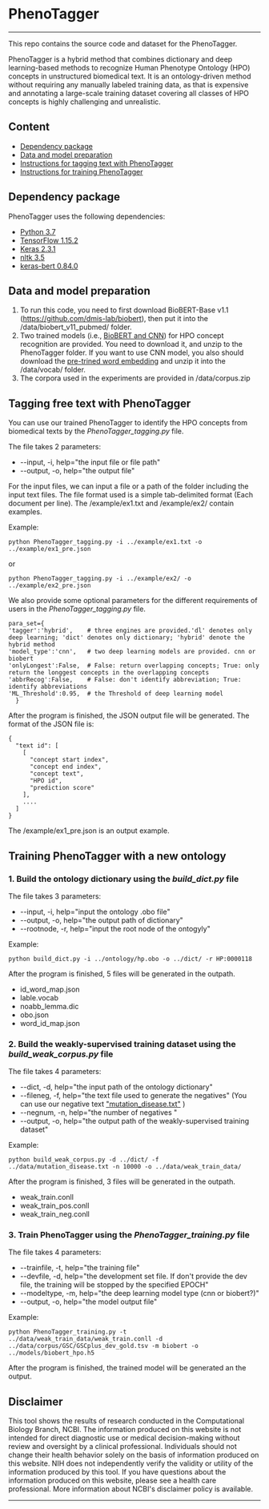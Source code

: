 # PhenoTagger
***
This repo contains the source code and dataset for the PhenoTagger.

PhenoTagger is a hybrid method that combines dictionary and deep learning-based methods to recognize Human Phenotype Ontology (HPO) concepts in unstructured biomedical text. It is an ontology-driven method without requiring any manually labeled training data, as that is expensive and annotating a large-scale training dataset covering all classes of HPO concepts is highly challenging and unrealistic.

## Content
- [Dependency package](#package)
- [Data and model preparation](#preparation)
- [Instructions for tagging text with PhenoTagger](#tagging)
- [Instructions for training PhenoTagger](#training)

## Dependency package
<a name="package"></a>

PhenoTagger uses the following dependencies:

- [Python 3.7](https://www.python.org/)
- [TensorFlow 1.15.2](http://www.deeplearning.net/software/theano/)
- [Keras 2.3.1](http://www.numpy.org/)
- [nltk 3.5](www.nltk.org)
- [keras-bert 0.84.0](https://github.com/CyberZHG/keras-bert)


## Data and model preparation
<a name="preparation"></a>

1. To run this code, you need to first download BioBERT-Base v1.1 (https://github.com/dmis-lab/biobert), then put it into the /data/biobert_v11_pubmed/ folder. 
2. Two trained models (i.e., [BioBERT and CNN](https://ftp.ncbi.nlm.nih.gov/pub/lu/PhenoTagger/models.zip)) for HPO concept recognition are provided. You need to download it, and unzip to the PhenoTagger folder. If you want to use CNN model, you also should download the [pre-trined word embedding](https://ftp.ncbi.nlm.nih.gov/pub/lu/PhenoTagger/bio_embedding_intrinsic.zip) and unzip it into the /data/vocab/ folder. 
3. The corpora used in the experiments are provided in /data/corpus.zip

## Tagging free text with PhenoTagger
<a name="tagging"></a>

You can use our trained PhenoTagger to identify the HPO concepts from biomedical texts by the *PhenoTagger_tagging.py* file.


The file takes 2 parameters:

- --input, -i, help="the input file or file path"
- --output, -o, help="the output file"

For the input files, we can input a file or a path of the folder including the input text files.
The file format used is a simple tab-delimited format (Each document per line). The /example/ex1.txt and /example/ex2/ contain examples. 

Example:

```
python PhenoTagger_tagging.py -i ../example/ex1.txt -o ../example/ex1_pre.json
```

or 

```
python PhenoTagger_tagging.py -i ../example/ex2/ -o ../example/ex2_pre.json
```

We also provide some optional parameters for the different requirements of users in the *PhenoTagger_tagging.py* file.

```
para_set={
'tagger':'hybrid',    # three engines are provided.'dl' denotes only deep learning; 'dict' denotes only dictionary; 'hybrid' denote the hybrid method
'model_type':'cnn',   # two deep learning models are provided. cnn or biobert
'onlyLongest':False,  # False: return overlapping concepts; True: only return the longgest concepts in the overlapping concepts
'abbrRecog':False,    # False: don't identify abbreviation; True: identify abbreviations
'ML_Threshold':0.95,  # the Threshold of deep learning model
  }
```
After the program is finished, the JSON output file will be generated. The format of the JSON file is:

    {
      "text id": [
	    [
	      "concept start index",
	      "concept end index",
	      "concept text",
	      "HPO id",
	      "prediction score"
	    ],
        ....
      ]
    }

The /example/ex1_pre.json is an output example.


## Training PhenoTagger with a new ontology
<a name="training"></a>

### 1. Build the ontology dictionary using the *build_dict.py* file

The file takes 3 parameters:

- --input, -i, help="input the ontology .obo file"
- --output, -o, help="the output path of dictionary"
- --rootnode, -r, help="input the root node of the ontogyly"

Example:

```
python build_dict.py -i ../ontology/hp.obo -o ../dict/ -r HP:0000118
```

After the program is finished, 5 files will be generated in the outpath.

- id\_word\_map.json
- lable.vocab
- noabb\_lemma.dic
- obo.json
- word\_id\_map.json

### 2. Build the weakly-supervised training dataset using the *build_weak_corpus.py* file

The file takes 4 parameters:

- --dict, -d, help="the input path of the ontology dictionary"
- --fileneg, -f, help="the text file used to generate the negatives" (You can use our negative text ["mutation_disease.txt"](https://ftp.ncbi.nlm.nih.gov/pub/lu/PhenoTagger/mutation_disease.zip) )
- --negnum, -n, help="the number of negatives "
- --output, -o, help="the output path of the weakly-supervised training dataset"

Example:

```
python build_weak_corpus.py -d ../dict/ -f ../data/mutation_disease.txt -n 10000 -o ../data/weak_train_data/
```

After the program is finished, 3 files will be generated in the outpath.

- weak\_train.conll
- weak\_train\_pos.conll
- weak\_train\_neg.conll

### 3. Train PhenoTagger using the *PhenoTagger_training.py* file

The file takes 4 parameters:

- --trainfile, -t, help="the training file"
- --devfile, -d, help="the development set file. If don't provide the dev file, the training will be stopped by the specified EPOCH"
- --modeltype, -m, help="the deep learning model type (cnn or biobert?)"
- --output, -o, help="the model output file"

Example:

```
python PhenoTagger_training.py -t ../data/weak_train_data/weak_train.conll -d ../data/corpus/GSC/GSCplus_dev_gold.tsv -m biobert -o ../models/biobert_hpo.h5
```

After the program is finished, the trained model will be generated an the output.


## Disclaimer

This tool shows the results of research conducted in the Computational Biology Branch, NCBI. The information produced on this website is not intended for direct diagnostic use or medical decision-making without review and oversight by a clinical professional. Individuals should not change their health behavior solely on the basis of information produced on this website. NIH does not independently verify the validity or utility of the information produced by this tool. If you have questions about the information produced on this website, please see a health care professional. More information about NCBI's disclaimer policy is available.

***
